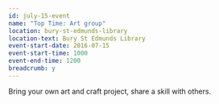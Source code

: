 ```yaml
---
id: july-15-event
name: "Top Time: Art group"
location: bury-st-edmunds-library
location-text: Bury St Edmunds Library
event-start-date: 2016-07-15
event-start-time: 1000
event-end-time: 1200
breadcrumb: y
---
```

Bring your own art and craft project, share a skill with others.
